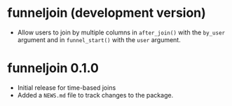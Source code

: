 # funneljoin (development version)
* Allow users to join by multiple columns in `after_join()` with the `by_user` argument and in `funnel_start()` with the `user` argument. 

# funneljoin 0.1.0

* Initial release for time-based joins
* Added a `NEWS.md` file to track changes to the package.


